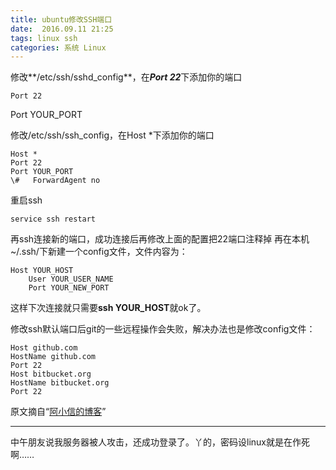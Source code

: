 ```yaml
---
title: ubuntu修改SSH端口
date:  2016.09.11 21:25
tags: linux ssh
categories: 系统 Linux
---
```



修改**/etc/ssh/sshd_config**，在***Port 22***下添加你的端口

```
Port 22
```
Port YOUR_PORT

修改/etc/ssh/ssh_config，在Host *下添加你的端口
```
Host *
Port 22
Port YOUR_PORT
\#   ForwardAgent no
```

重启ssh

```service ssh restart```

再ssh连接新的端口，成功连接后再修改上面的配置把22端口注释掉
再在本机~/.ssh/下新建一个config文件，文件内容为：
```
Host YOUR_HOST
    User YOUR_USER_NAME
    Port YOUR_NEW_PORT
```
这样下次连接就只需要**ssh YOUR_HOST**就ok了。

修改ssh默认端口后git的一些远程操作会失败，解决办法也是修改config文件：

```
Host github.com
HostName github.com
Port 22
Host bitbucket.org
HostName bitbucket.org
Port 22
```
原文摘自“[阿小信的博客](http://note.axiaoxin.com/contents/change-ubuntu-ssh-port.html)”
***
中午朋友说我服务器被人攻击，还成功登录了。丫的，密码设linux就是在作死啊……

